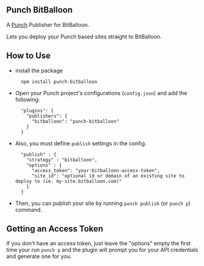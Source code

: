 Punch BitBalloon
----------------

A [Punch](http://laktek.github.com/punch) Publisher for BitBalloon.

Lets you deploy your Punch based sites straight to BitBalloon.

## How to Use

* install the package
    
        npm install punch-bitballoon
    
* Open your Punch project's configurations (`config.json`) and add the following:
    
        "plugins": {
          "publishers": {
            "bitballoon": "punch-bitballoon" 
          }
        }

* Also, you must define `publish` settings in the config.

        "publish" : {
          "strategy" : "bitballoon",
          "options" : {
            "access_token": "your-bitballoon-access-token",
            "site_id": "optional id or domain of an existing site to deploy to (ie. my-site.bitballoon.com)"
          }
        }

* Then, you can publish your site by running `punch publish` (or `punch p`) command.

## Getting an Access Token

If you don't have an access token, just leave the "options" empty the first time your run `punch p` and the plugin will prompt you for your API credentials and generate one for you.
